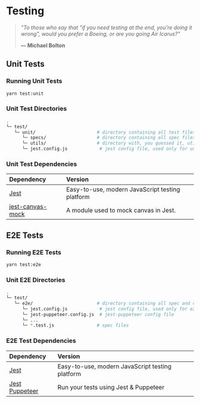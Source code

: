 # Testing

> *"To those who say that "if you need testing at the end, you're doing it wrong", would you prefer a Boeing, or are you going Air Icarus?"*
>
> **–- Michael Bolton**

## Unit Tests

### Running Unit Tests

```bash
yarn test:unit
```

### Unit Test Directories

```bash
.
└─ test/
   └─ unit/                       # directory containing all test files
      └─ specs/                   # directory containing all spec files
      └─ utils/                   # directory with, you guessed it, util files
      └─ jest.config.js            # jest config file, used only for unit tests
```

### Unit Test Dependencies

| Dependency                                                     | Version                                         |
| :------------------------------------------------------------- | :---------------------------------------------- |
| [Jest](https://jestjs.io/)                                     | Easy-to-use, modern JavaScript testing platform |
| [jest-canvas-mock](https://github.com/hustcc/jest-canvas-mock) | A module used to mock canvas in Jest.           |

## E2E Tests

### Running E2E Tests

```bash
yarn test:e2e
```

### Unit E2E Directories

```bash
.
└─ test/
   └─ e2e/                        # directory containing all spec and config files
      └─ jest.config.js            # jest config file, used only for e2e tests
      └─ jest-puppeteer.config.js  # jest-puppeteer config file
      └─ ...
      └─ *.test.js                # spec files
```

### E2E Test Dependencies

| Dependency                                                      | Version                                         |
| :-------------------------------------------------------------- | :---------------------------------------------- |
| [Jest](https://jestjs.io/)                                      | Easy-to-use, modern JavaScript testing platform |
| [Jest Puppeteer](https://github.com/smooth-code/jest-puppeteer) | Run your tests using Jest & Puppeteer           |
